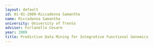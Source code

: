 ```yaml
---
layout: default 
id: 01-01-2009-Riccadonna Samantha
name: Riccadonna Samantha
university: University of Trento
advisor: Furlanello Cesare
year: 2009
title: Predictive Data Mining for Integrative Functional Genomics
---
```

